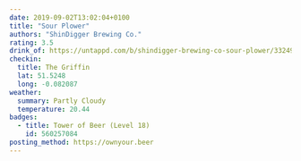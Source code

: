```yaml
---
date: 2019-09-02T13:02:04+0100
title: "Sour Plower"
authors: "ShinDigger Brewing Co."
rating: 3.5
drink_of: https://untappd.com/b/shindigger-brewing-co-sour-plower/3324989
checkin:
  title: The Griffin
  lat: 51.5248
  long: -0.082087
weather:
  summary: Partly Cloudy
  temperature: 20.44
badges:
  - title: Tower of Beer (Level 18)
    id: 560257084
posting_method: https://ownyour.beer
---
```

